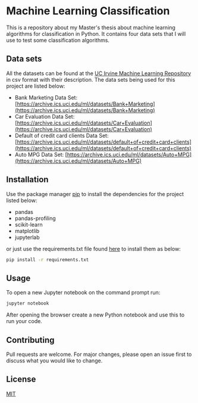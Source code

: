 # Machine Learning Classification

This is a repository about my Master's thesis about machine learning algorithms for classification in Python. It contains four data sets that I will use to test some classification algorithms.

## Data sets

All the datasets can be found at the [UC Irvine Machine Learning Repository](https://archive.ics.uci.edu/ml/index.php) in csv format with their description.
The data sets being used for this project are listed below:
- Bank Marketing Data Set: [https://archive.ics.uci.edu/ml/datasets/Bank+Marketing](https://archive.ics.uci.edu/ml/datasets/Bank+Marketing)
- Car Evaluation Data Set: [https://archive.ics.uci.edu/ml/datasets/Car+Evaluation](https://archive.ics.uci.edu/ml/datasets/Car+Evaluation)
- Default of credit card clients Data Set: [https://archive.ics.uci.edu/ml/datasets/default+of+credit+card+clients](https://archive.ics.uci.edu/ml/datasets/default+of+credit+card+clients)
- Auto MPG Data Set: [https://archive.ics.uci.edu/ml/datasets/Auto+MPG](https://archive.ics.uci.edu/ml/datasets/Auto+MPG)


## Installation 

Use the package manager [pip](https://pip.pypa.io/en/stable/) to install  the dependencies for the project listed below:

- pandas
- pandas-profiling
- scikit-learn
- matplotlib
- jupyterlab

or just use the requirements.txt file found [here](https://github.com/mariosfish/machine_learning_classification/blob/master/requirements.txt) to install them as below:

```bash
pip install -r requirements.txt
```

## Usage

To open a  new Jupyter notebook on the command prompt run:
```bash
jupyter notebook
```
After opening the browser create a new Python notebook and use this to run your code.
## Contributing
Pull requests are welcome. For major changes, please open an issue first to discuss what you would like to change.


## License
[MIT](https://choosealicense.com/licenses/mit/)
